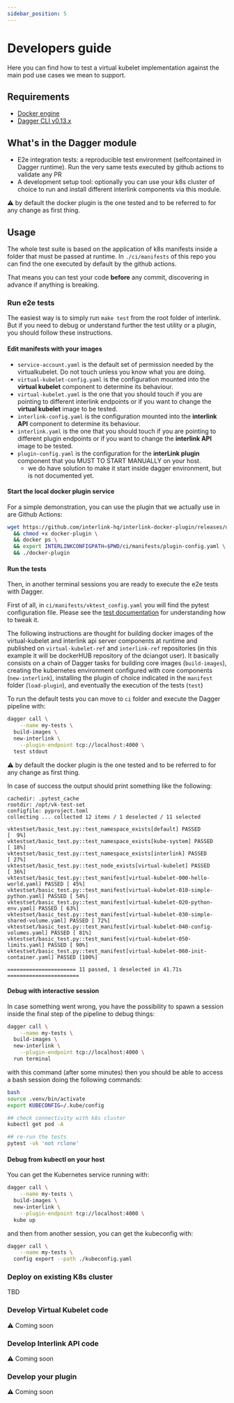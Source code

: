 ```yaml
---
sidebar_position: 5
---
```


# Developers guide

Here you can find how to test a virtual kubelet implementation against the main
pod use cases we mean to support.

## Requirements

- [Docker engine](https://docs.docker.com/engine/install/)
- [Dagger CLI v0.13.x](https://docs.dagger.io/install/)

## What's in the Dagger module

- E2e integration tests: a reproducible test environment (selfcontained in
  Dagger runtime). Run the very same tests executed by github actions to
  validate any PR
- A development setup tool: optionally you can use your k8s cluster of choice to
  run and install different interlink components via this module.

:warning: by default the docker plugin is the one tested and to be referred to
for any change as first thing.

## Usage

The whole test suite is based on the application of k8s manifests inside a
folder that must be passed at runtime. In `./ci/manifests` of this repo you can
find the one executed by default by the github actions.

That means you can test your code **before** any commit, discovering in advance
if anything is breaking.

### Run e2e tests

The easiest way is to simply run `make test` from the root folder of interlink.
But if you need to debug or understand further the test utility or a plugin, you
should follow these instructions.

#### Edit manifests with your images

- `service-account.yaml` is the default set of permission needed by the
  virtualkubelet. Do not touch unless you know what you are doing.
- `virtual-kubelet-config.yaml` is the configuration mounted into the **virtual
  kubelet** component to determine its behaviour.
- `virtual-kubelet.yaml` is the one that you should touch if you are pointing to
  different interlink endpoints or if you want to change the **virtual kubelet**
  image to be tested.
- `interlink-config.yaml` is the configuration mounted into the **interlink
  API** component to determine its behaviour.
- `interlink.yaml` is the one that you should touch if you are pointing to
  different plugin endpoints or if you want to change the **interlink API**
  image to be tested.
- `plugin-config.yaml` is the configuration for the **interLink plugin**
  component that you MUST TO START MANUALLY on your host.
  - we do have solution to make it start inside dagger environment, but is not
    documented yet.

#### Start the local docker plugin service

For a simple demonstration, you can use the plugin that we actually use in are
Github Actions:

```bash
wget https://github.com/interlink-hq/interlink-docker-plugin/releases/download/0.0.24-no-gpu/docker-plugin_Linux_x86_64 -O docker-plugin \
  && chmod +x docker-plugin \
  && docker ps \
  && export INTERLINKCONFIGPATH=$PWD/ci/manifests/plugin-config.yaml \
  && ./docker-plugin
```

#### Run the tests

Then, in another terminal sessions you are ready to execute the e2e tests with
Dagger.

First of all, in `ci/manifests/vktest_config.yaml` you will find the pytest
configuration file. Please see the
[test documentation](https://github.com/interlink-hq/vk-test-set/tree/main) for
understanding how to tweak it.

The following instructions are thought for building docker images of the
virtual-kubelet and interlink api server components at runtime and published on
`virtual-kubelet-ref` and `interlink-ref` repositories (in this example it will
be dockerHUB repository of the dciangot user). It basically consists on a chain
of Dagger tasks for building core images (`build-images`), creating the
kubernetes environment configured with core components (`new-interlink`),
installing the plugin of choice indicated in the `manifest` folder
(`load-plugin`), and eventually the execution of the tests (`test`)

To run the default tests you can move to `ci` folder and execute the Dagger
pipeline with:

```bash
dagger call \
    --name my-tests \
  build-images \
  new-interlink \
    --plugin-endpoint tcp://localhost:4000 \
  test stdout
```

:warning: by default the docker plugin is the one tested and to be referred to
for any change as first thing.

In case of success the output should print something like the following:

```text
cachedir: .pytest_cache
rootdir: /opt/vk-test-set
configfile: pyproject.toml
collecting ... collected 12 items / 1 deselected / 11 selected

vktestset/basic_test.py::test_namespace_exists[default] PASSED           [  9%]
vktestset/basic_test.py::test_namespace_exists[kube-system] PASSED       [ 18%]
vktestset/basic_test.py::test_namespace_exists[interlink] PASSED         [ 27%]
vktestset/basic_test.py::test_node_exists[virtual-kubelet] PASSED        [ 36%]
vktestset/basic_test.py::test_manifest[virtual-kubelet-000-hello-world.yaml] PASSED [ 45%]
vktestset/basic_test.py::test_manifest[virtual-kubelet-010-simple-python.yaml] PASSED [ 54%]
vktestset/basic_test.py::test_manifest[virtual-kubelet-020-python-env.yaml] PASSED [ 63%]
vktestset/basic_test.py::test_manifest[virtual-kubelet-030-simple-shared-volume.yaml] PASSED [ 72%]
vktestset/basic_test.py::test_manifest[virtual-kubelet-040-config-volumes.yaml] PASSED [ 81%]
vktestset/basic_test.py::test_manifest[virtual-kubelet-050-limits.yaml] PASSED [ 90%]
vktestset/basic_test.py::test_manifest[virtual-kubelet-060-init-container.yaml] PASSED [100%]

====================== 11 passed, 1 deselected in 41.71s =======================
```

#### Debug with interactive session

In case something went wrong, you have the possibility to spawn a session inside
the final step of the pipeline to debug things:

```bash
dagger call \
    --name my-tests \
  build-images \
  new-interlink \
    --plugin-endpoint tcp://localhost:4000 \
  run terminal

```

with this command (after some minutes) then you should be able to access a bash
session doing the following commands:

```bash
bash
source .venv/bin/activate
export KUBECONFIG=/.kube/config

## check connectivity with k8s cluster
kubectl get pod -A

## re-run the tests
pytest -vk 'not rclone'
```

#### Debug from kubectl on your host

You can get the Kubernetes service running with:

```bash
dagger call \
    --name my-tests \
  build-images \
  new-interlink \
    --plugin-endpoint tcp://localhost:4000 \
  kube up
```

and then from another session, you can get the kubeconfig with:

```bash
dagger call \
    --name my-tests \
  config export --path ./kubeconfig.yaml
```

### Deploy on existing K8s cluster

TBD

<!--  -->
<!-- You might want to hijack the test machinery in order to have it instantiating the test environemnt on your own kubernetes cluster (e.g. to debug and develop plugins in a efficient way). We are introducing options for this purpose and it is expected to be extended even more in the future. -->
<!--  -->
<!-- If you have a kubernetes cluster **publically accessible**, you can pass your kubeconfig to the Dagger pipeline and use that instead of the internal one that is "one-shot" for the tests only. -->
<!--  -->
<!-- ```bash -->
<!-- ``` -->
<!--  -->
<!-- If you have a *local* cluster (e.g. via MiniKube), you need to forward the local port of the Kubernetes API server (look inside the kubeconfig file) inside the Dagger runtime with the following: -->
<!--  -->
<!-- ```bash -->
<!-- ``` -->

### Develop Virtual Kubelet code

:warning: Coming soon

### Develop Interlink API code

:warning: Coming soon

### Develop your plugin

:warning: Coming soon
